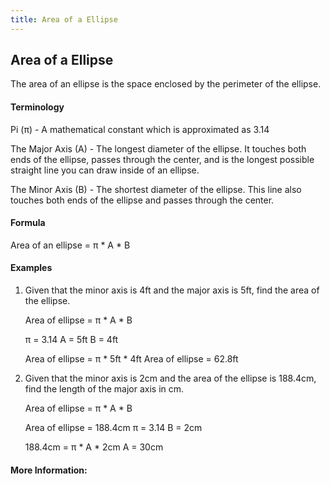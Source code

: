 ```yaml
---
title: Area of a Ellipse
---
```

## Area of a Ellipse

The area of an ellipse is the space enclosed by the perimeter of the ellipse.
<!-- The article goes here, in GitHub-flavored Markdown. Feel free to add YouTube videos, images, and CodePen/JSBin embeds  -->

#### Terminology

Pi (<span class="texhtml">π</span>) - A mathematical constant which is approximated as 3.14

The Major Axis (A) - The longest diameter of the ellipse. It touches both ends of the ellipse, passes through the center, and is the longest possible straight line you can draw inside of an ellipse.

The Minor Axis (B) - The shortest diameter of the ellipse. This line also touches both ends of the ellipse and passes through the center.

#### Formula

Area of an ellipse = <span class="texhtml">π</span> * A * B

#### Examples

1. Given that the minor axis is 4ft and the major axis is 5ft, find the area of the ellipse.
  
    Area of ellipse = <span class="texhtml">π</span> * A * B
    
      <span class="texhtml">π</span> = 3.14
      A = 5ft
      B = 4ft
      
    Area of ellipse = <span class="texhtml">π</span> * 5ft * 4ft
    Area of ellipse =  62.8ft
    
2. Given that the minor axis is 2cm and the area of the ellipse is 188.4cm, find the length of the major axis in cm.
  
    Area of ellipse = <span class="texhtml">π</span> * A * B
    
      Area of ellipse = 188.4cm
      <span class="texhtml">π</span> = 3.14
      B = 2cm
      
    188.4cm = <span class="texhtml">π</span> * A * 2cm
    A = 30cm
#### More Information:
<!-- Please add any articles you think might be helpful to read before writing the article -->


